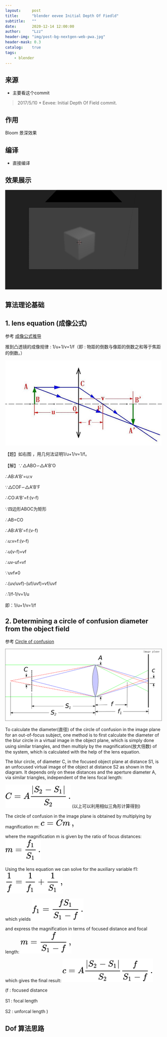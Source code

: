```yaml
---
layout:     post
title:      "blender eevee Initial Depth Of Fiedld"
subtitle:   ""
date:       2020-12-14 12:00:00
author:     "Lzz"
header-img: "img/post-bg-nextgen-web-pwa.jpg"
header-mask: 0.3
catalog:    true
tags:
    - blender
---
```


## 来源

- 主要看这个commit

> 2017/5/10  * Eevee: Initial Depth Of Field commit. <br>  



## 作用 
Bloom 景深效果



## 编译

- 直接编译


## 效果展示

![](/img/Eevee/DepthOfField/Dof.png)


## 算法理论基础

## 1. lens equation (成像公式)
参考 [成像公式推导](https://baike.baidu.com/item/%E6%88%90%E5%83%8F%E5%85%AC%E5%BC%8F)

推到凸透镜的成像规律 : 1/u+1/v=1/f（即 : 物距的倒数与像距的倒数之和等于焦距的倒数。）

![](/img/Eevee/DepthOfField/lens_equation.png)

【题】如右图 ，用几何法证明1/u+1/v=1/f。<br>  
【解】∵△ABO∽△A'B'O				<br>  
∴AB:A'B'=u:v					<br>  
∵△COF∽△A'B'F					<br>  
∴CO:A'B'=f:(v-f)					<br>  
∵四边形ABOC为矩形					<br>  
∴AB=CO								<br>  
∴AB:A'B'=f:(v-f)					<br>  
∴u:v=f:(v-f)						<br>  
∴u(v-f)=vf							<br>  
∴uv-uf=vf							<br>  
∵uvf≠0							<br>  
∴(uv/uvf)-(uf/uvf)=vf/uvf			<br>  
∴1/f-1/v=1/u					<br>  
即：1/u+1/v=1/f					<br>  


## 2. Determining a circle of confusion diameter from the object field 

参考 [Circle of confusion](https://en.wikipedia.org/wiki/Circle_of_confusion#Determining_a_circle_of_confusion_diameter_from_the_object_field)

![](/img/Eevee/DepthOfField/coc.png)

To calculate the diameter(直径) of the circle of confusion in the image plane for an out-of-focus subject, one method is to first calculate the diameter of the blur circle in a virtual image in the object plane, which is simply done using similar triangles, and then multiply by the magnification(放大倍数) of the system, which is calculated with the help of the lens equation.

The blur circle, of diameter C, in the focused object plane at distance S1, is an unfocused virtual image of the object at distance S2 as shown in the diagram. It depends only on these distances and the aperture diameter A, via similar triangles, independent of the lens focal length:

![](/img/Eevee/DepthOfField/Exp-01.svg) 
(以上可以利用相似三角形计算得到)

The circle of confusion in the image plane is obtained by multiplying by magnification m:
![](/img/Eevee/DepthOfField/Exp-02.svg) 

where the magnification m is given by the ratio of focus distances:
![](/img/Eevee/DepthOfField/Exp-03.svg) 

Using the lens equation we can solve for the auxiliary variable f1:
![](/img/Eevee/DepthOfField/Exp-04.svg)

which yields
![](/img/Eevee/DepthOfField/Exp-05.svg)

and express the magnification in terms of focused distance and focal length:
![](/img/Eevee/DepthOfField/Exp-06.svg)



which gives the final result:
![](/img/Eevee/DepthOfField/Exp-07.svg)

(f :  focused distance  <br>  
S1 :  focal length     <br>  
S2 :  unforcal length
 )

## Dof 算法思路


